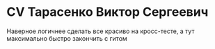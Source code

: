# CV Тарасенко Виктор Сергеевич 

Наверное логичнее сделать все красиво на кросс-тесте, а тут максимально быстро закончить с гитом
